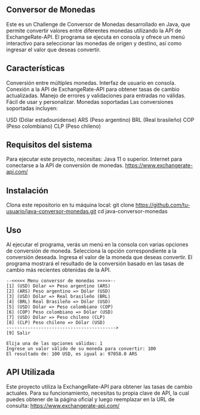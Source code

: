 ## Conversor de Monedas
Este es un Challenge de Conversor de Monedas desarrollado en Java, que permite convertir valores entre diferentes monedas utilizando la API de ExchangeRate-API. 
El programa se ejecuta en consola y ofrece un menú interactivo para seleccionar las monedas de origen y destino, así como ingresar el valor que deseas convertir.

## Características
Conversión entre múltiples monedas.
Interfaz de usuario en consola.
Conexión a la API de ExchangeRate-API para obtener tasas de cambio actualizadas.
Manejo de errores y validaciones para entradas no válidas.
Fácil de usar y personalizar.
Monedas soportadas
Las conversiones soportadas incluyen:

USD (Dólar estadounidense)
ARS (Peso argentino)
BRL (Real brasileño)
COP (Peso colombiano)
CLP (Peso chileno)

## Requisitos del sistema
Para ejecutar este proyecto, necesitas:
Java 11 o superior.
Internet para conectarse a la API de conversión de monedas. https://www.exchangerate-api.com/

## Instalación
Clona este repositorio en tu máquina local:
git clone https://github.com/tu-usuario/java-conversor-monedas.git
cd java-conversor-monedas

## Uso
Al ejecutar el programa, verás un menú en la consola con varias opciones de conversión de moneda.
Selecciona la opción correspondiente a la conversión deseada.
Ingresa el valor de la moneda que deseas convertir.
El programa mostrará el resultado de la conversión basado en las tasas de cambio más recientes obtenidas de la API.
```
--<<<<< Menu conversor de monedas >>>>>--
[1] (USD) Dólar => Peso argentino (ARS)
[2] (ARS) Peso argentino => Dólar (USD)
[3] (USD) Dólar => Real brasileño (BRL)
[4] (BRL) Real Brasileño => Dólar (USD)
[5] (USD) Dólar => Peso colombiano (COP)
[6] (COP) Peso colombiano => Dólar (USD)
[7] (USD) Dólar => Peso chileno (CLP)
[8] (CLP) Peso chileno => Dólar (USD)
----------------------------------------->
[9] Salir

Elija una de las opciones válidas: 1
Ingrese un valor válido de su moneda para convertir: 100
El resultado de: 100 USD, es igual a: 97058.0 ARS
```
## API Utilizada
Este proyecto utiliza la ExchangeRate-API para obtener las tasas de cambio actuales. 
Para su funcionamiento, necesitas tu propia clave de API, la cual puedes obtener de la página oficial y luego reemplazar en la URL de consulta:
https://www.exchangerate-api.com/

